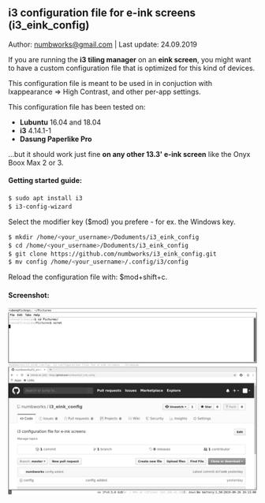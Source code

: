 ## i3 configuration file for e-ink screens (i3_eink_config)

Author: numbworks@gmail.com | Last update: 24.09.2019

If you are running the **i3 tiling manager** on an **eink screen**,  you might want to have a custom configuration file that is optimized for this kind of devices.

This configuration file is meant to be used in in conjuction with lxappearance => High Contrast, and other per-app settings.

This configuration file has been tested on:

- **Lubuntu** 16.04 and 18.04 
- **i3** 4.14.1-1
- **Dasung Paperlike Pro**

...but it should work just fine **on any other 13.3' e-ink screen** like the Onyx Boox Max 2 or 3.

#### Getting started guide:

```bash
$ sudo apt install i3
$ i3-config-wizard
```	

Select the modifier key ($mod) you prefere - for ex. the Windows key.

```bash
$ mkdir /home/<your_username>/Doduments/i3_eink_config
$ cd /home/<your_username>/Doduments/i3_eink_config
$ git clone https://github.com/numbworks/i3_eink_config.git
$ mv config /home/<your_username>/.config/i3/config
```
	
Reload the configuration file with: $mod+shift+c.
 
#### Screenshot:
 
 ![i3_eink_config screenshot](i3_eink_config.png  "i3_eink_config screenshot")